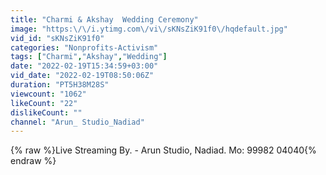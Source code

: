 ```yaml
---
title: "Charmi & Akshay  Wedding Ceremony"
image: "https:\/\/i.ytimg.com\/vi\/sKNsZiK91f0\/hqdefault.jpg"
vid_id: "sKNsZiK91f0"
categories: "Nonprofits-Activism"
tags: ["Charmi","Akshay","Wedding"]
date: "2022-02-19T15:34:59+03:00"
vid_date: "2022-02-19T08:50:06Z"
duration: "PT5H38M28S"
viewcount: "1062"
likeCount: "22"
dislikeCount: ""
channel: "Arun_ Studio_Nadiad"
---
```

{% raw %}Live Streaming By. -  Arun Studio, Nadiad. Mo: 99982 04040{% endraw %}
